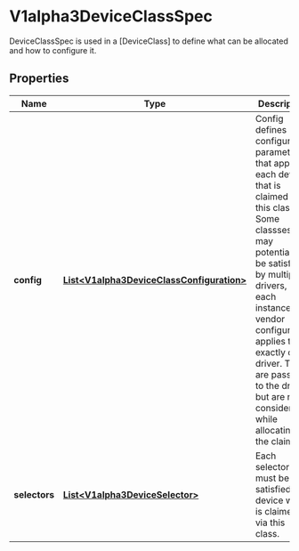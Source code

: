 

# V1alpha3DeviceClassSpec

DeviceClassSpec is used in a [DeviceClass] to define what can be allocated and how to configure it.
## Properties

Name | Type | Description | Notes
------------ | ------------- | ------------- | -------------
**config** | [**List&lt;V1alpha3DeviceClassConfiguration&gt;**](V1alpha3DeviceClassConfiguration.md) | Config defines configuration parameters that apply to each device that is claimed via this class. Some classses may potentially be satisfied by multiple drivers, so each instance of a vendor configuration applies to exactly one driver.  They are passed to the driver, but are not considered while allocating the claim. |  [optional]
**selectors** | [**List&lt;V1alpha3DeviceSelector&gt;**](V1alpha3DeviceSelector.md) | Each selector must be satisfied by a device which is claimed via this class. |  [optional]



